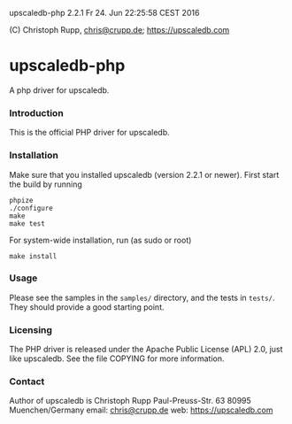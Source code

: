 upscaledb-php 2.2.1                             Fr 24. Jun 22:25:58 CEST 2016

(C) Christoph Rupp, chris@crupp.de; https://upscaledb.com

upscaledb-php
================

A php driver for upscaledb.

### Introduction

This is the official PHP driver for upscaledb.

### Installation

Make sure that you installed upscaledb (version 2.2.1 or newer).
First start the build by running

    phpize
    ./configure
    make
    make test

For system-wide installation, run (as sudo or root)

    make install

### Usage

Please see the samples in the `samples/` directory, and the tests in `tests/`.
They should provide a good starting point.

### Licensing

The PHP driver is released under the Apache Public License (APL) 2.0, just
like upscaledb. See the file COPYING for more information.

### Contact

Author of upscaledb is
    Christoph Rupp
    Paul-Preuss-Str. 63
    80995 Muenchen/Germany
    email: chris@crupp.de
    web: https://upscaledb.com
